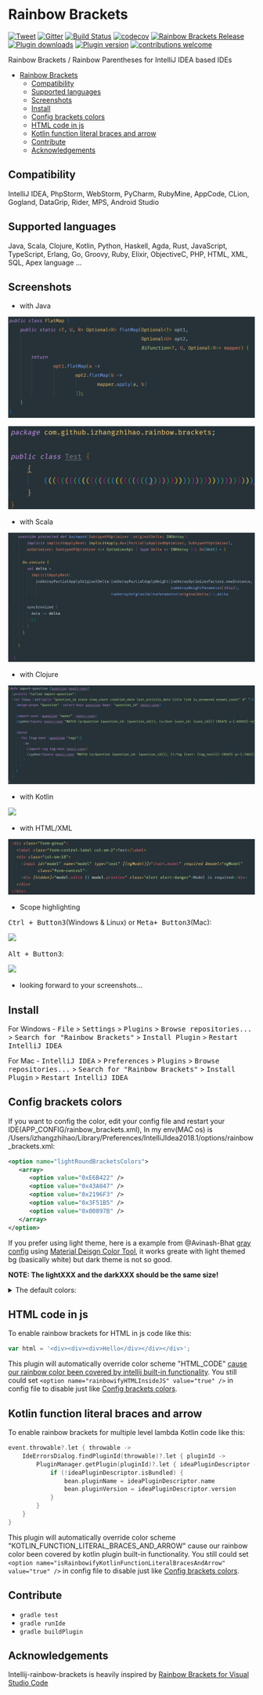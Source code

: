 # Rainbow Brackets

[![Tweet](https://img.shields.io/twitter/url/http/shields.io.svg?style=flat-square&logo=twitter)](https://twitter.com/intent/tweet?text=Rainbowify+your+IDE&url=https://github.com/izhangzhihao/intellij-rainbow-brackets&via=izhangzhihao&hashtags=rainbow,IntelliJIDEA,DriveToDevelop,idea,developers) [![Gitter](https://img.shields.io/gitter/room/izhangzhihao/intellij-rainbow-brackets.svg?style=flat-square)](https://gitter.im/izhangzhihao/intellij-rainbow-brackets) [![Build Status](https://img.shields.io/circleci/project/github/izhangzhihao/intellij-rainbow-brackets/IC-2017.2.svg?style=flat-square)](https://circleci.com/gh/izhangzhihao/intellij-rainbow-brackets) [![codecov](https://img.shields.io/codecov/c/github/izhangzhihao/intellij-rainbow-brackets/IC-2017.2.svg?style=flat-square)](https://codecov.io/gh/izhangzhihao/intellij-rainbow-brackets) [![Rainbow Brackets Release](https://img.shields.io/github/release/izhangzhihao/intellij-rainbow-brackets.svg?style=flat-square)](https://plugins.jetbrains.com/plugin/10080-rainbow-brackets) [![Plugin downloads](https://img.shields.io/jetbrains/plugin/d/10080-rainbow-brackets.svg?style=flat-square)](https://plugins.jetbrains.com/plugin/10080-rainbow-brackets) [![Plugin version](https://img.shields.io/jetbrains/plugin/v/10080-rainbow-brackets.svg?style=flat-square)](https://plugins.jetbrains.com/plugin/10080-rainbow-brackets) [![contributions welcome](https://img.shields.io/badge/contributions-welcome-brightgreen.svg?style=flat-square)](https://github.com/izhangzhihao/intellij-rainbow-brackets/issues)

Rainbow Brackets / Rainbow Parentheses for IntelliJ IDEA based IDEs

- [Rainbow Brackets](#rainbow-brackets)
    - [Compatibility](#compatibility)
    - [Supported languages](#supported-languages)
    - [Screenshots](#screenshots)
    - [Install](#install)
    - [Config brackets colors](#config-brackets-colors)
    - [HTML code in js](#html-code-in-js)
    - [Kotlin function literal braces and arrow](#kotlin-function-literal-braces-and-arrow)
    - [Contribute](#contribute)
    - [Acknowledgements](#acknowledgements)

## Compatibility

IntelliJ IDEA, PhpStorm, WebStorm, PyCharm, RubyMine, AppCode, CLion, Gogland, DataGrip, Rider, MPS, Android Studio

## Supported languages

Java, Scala, Clojure, Kotlin, Python, Haskell, Agda, Rust, JavaScript, TypeScript, Erlang, Go, Groovy, Ruby, Elixir, ObjectiveC, PHP, HTML, XML, SQL, Apex language ...

## Screenshots

* with Java

![](./screenshots/with-java.png)

![](./screenshots/with-material-theme-ui.png)

* with Scala

![](./screenshots/with-scala.png)

* with Clojure

![](./screenshots/with-Clojure.png)

* with Kotlin

![](https://user-images.githubusercontent.com/12044174/40778403-9d9165f0-6503-11e8-8ee2-b3d0262d9fd6.png)

* with HTML/XML

![](./screenshots/with-HTML.png)

* Scope highlighting

<kbd>Ctrl + Button3</kbd>(Windows & Linux) or <kbd>Meta+ Button3</kbd>(Mac):

![](https://user-images.githubusercontent.com/10737066/40234968-46593fe2-5adb-11e8-8ea8-0026fad86ca9.gif)

<kbd>Alt + Button3</kbd>:

![](https://user-images.githubusercontent.com/10737066/40235004-642dfe54-5adb-11e8-9fd7-648b92fab8f5.gif)

* looking forward to your screenshots...

## Install

For Windows - <kbd>File</kbd> > <kbd>Settings</kbd> > <kbd>Plugins</kbd> > <kbd>Browse repositories...</kbd> > <kbd>Search for "Rainbow Brackets"</kbd> > <kbd>Install Plugin</kbd> > <kbd>Restart IntelliJ IDEA</kbd>

For Mac - <kbd>IntelliJ IDEA</kbd> > <kbd>Preferences</kbd> > <kbd>Plugins</kbd> > <kbd>Browse repositories...</kbd> > <kbd>Search for "Rainbow Brackets"</kbd> > <kbd>Install Plugin</kbd>  > <kbd>Restart IntelliJ IDEA</kbd>

## Config brackets colors

If you want to config the color, edit your config file and restart your IDE(APP_CONFIG/rainbow_brackets.xml), In my env(MAC os) is /Users/izhangzhihao/Library/Preferences/IntelliJIdea2018.1/options/rainbow_brackets.xml:

```xml
<option name="lightRoundBracketsColors">
   <array>
      <option value="0xE6B422" />
      <option value="0x43A047" />
      <option value="0x2196F3" />
      <option value="0x3F51B5" />
      <option value="0x00897B" />
   </array>
</option>
```

If you prefer using light theme, here is a example from @Avinash-Bhat [gray config](https://gist.github.com/Avinash-Bhat/c4d0575dad56046d930b1af3197d8d5d) using [Material Deisgn Color Tool](https://material.io/color), it works greate with light themed bg (basically white) but dark theme is not so good.



**NOTE: The lightXXX and the darkXXX should be the same size!**


<details>
    <summary>The default colors:</summary>

```kotlin
var lightRoundBracketsColors = arrayOf(
        "0xE66A01",
        "0x1B5E20",
        "0x006BE7",
        "0x283593",
        "0x004D40"
)

var darkRoundBracketsColors = arrayOf(
        "0xE6B422",
        "0x43A047",
        "0x2196F3",
        "0x3F51B5",
        "0x00897B"
)

var lightSquareBracketsColors = arrayOf(
        "0x0B9087",
        "0x827717",
        "0x6444E6"
)

var darkSquareBracketsColors = arrayOf(
        "0x33CCFF",
        "0xD4E157",
        "0x8080FF"
)

var lightSquigglyBracketsColors = arrayOf(
        "0x0057D2",
        "0x558B2F",
        "0xFF6D27"
)

var darkSquigglyBracketsColors = arrayOf(
        "0x1976D2",
        "0x8BC34A",
        "0xFF9863"
)

var lightAngleBracketsColor = lightRoundBracketsColors
var darkAngleBracketsColor = darkRoundBracketsColors
```

</details>

## HTML code in js

To enable rainbow brackets for HTML in js code like this:

```javascript
var html = '<div><div><div>Hello</div></div></div>';
```

This plugin will automatically override color scheme "HTML_CODE" [cause our rainbow color been covered by intellij built-in functionality](https://intellij-support.jetbrains.com/hc/en-us/community/posts/360000117450-My-HighlightVisitor-been-covered-by-intellij-built-in-functionality).
You still could set `<option name="rainbowifyHTMLInsideJS" value="true" />` in config file to disable just like [Config brackets colors](#config-brackets-colors).

## Kotlin function literal braces and arrow

To enable rainbow brackets for multiple level lambda Kotlin code like this:

```kotlin
event.throwable?.let { throwable ->
    IdeErrorsDialog.findPluginId(throwable)?.let { pluginId ->
        PluginManager.getPlugin(pluginId)?.let { ideaPluginDescriptor ->
            if (!ideaPluginDescriptor.isBundled) {
                bean.pluginName = ideaPluginDescriptor.name
                bean.pluginVersion = ideaPluginDescriptor.version
            }
        }
    }
}
```

This plugin will automatically override color scheme "KOTLIN_FUNCTION_LITERAL_BRACES_AND_ARROW" cause our rainbow color been covered by kotlin plugin built-in functionality.
You still could set `<option name="isRainbowifyKotlinFunctionLiteralBracesAndArrow" value="true" />` in config file to disable just like [Config brackets colors](#config-brackets-colors).

## Contribute

* `gradle test`
* `gradle runIde`
* `gradle buildPlugin`

## Acknowledgements

Intellij-rainbow-brackets is heavily inspired by [Rainbow Brackets for Visual Studio Code](https://marketplace.visualstudio.com/items?itemName=2gua.rainbow-brackets)
